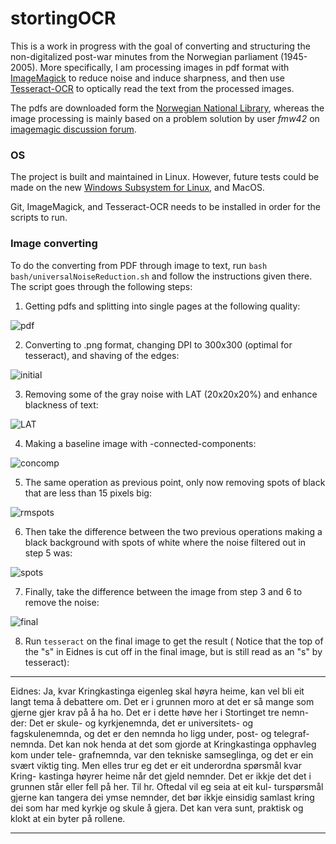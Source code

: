 # stortingOCR
This is a work in progress with the goal of converting and structuring the non-digitalized post-war minutes from the Norwegian parliament (1945-2005). More specifically, I am processing images in pdf format with [ImageMagick](http://www.imagemagick.org/) to reduce noise and induce sharpness, and then use [Tesseract-OCR](https://github.com/tesseract-ocr) to optically read the text from the processed images.

The pdfs are downloaded form the [Norwegian National Library](https://www.nb.no), whereas the image processing is mainly based on a problem solution by user *fmw42* on [imagemagic discussion forum](http://www.imagemagick.org/discourse-server/viewtopic.php?t=26571#p117130).

### OS
The project is built and maintained in Linux. However, future tests could be made on the new [Windows Subsystem for Linux](http://www.howtogeek.com/249966/how-to-install-and-use-the-linux-bash-shell-on-windows-10/), and MacOS.

Git, ImageMagick, and Tesseract-OCR needs to be installed in order for the scripts to run.

### Image converting
To do the converting from PDF through image to text, run `bash bash/universalNoiseReduction.sh` and follow the instructions given there. The script goes through the following steps:

1. Getting pdfs and splitting into single pages at the following quality:

  ![pdf](./example/pdfEx.png "Pdf picture quality")

2. Converting to .png format, changing DPI to 300x300 (optimal for tesseract), and shaving of the edges:

  ![initial](./example/initialEx.png "Initial picture quality")

3. Removing some of the gray noise with LAT (20x20x20%) and enhance blackness of text:

  ![LAT](./example/firstEx.png "Quality after LAT")

4. Making a baseline image with -connected-components:

  ![concomp](./example/secondEx.png "Baseline connected-components")

5. The same operation as previous point, only now removing spots of black that are less than 15 pixels big:

  ![rmspots](./example/thirdEx.png "Picture after removing spots")

6. Then take the difference between the two previous operations making a black background with spots of white where the noise filtered out in step 5 was:

  ![spots](./example/fourthEx.png "White spots of noise")

7. Finally, take the difference between the image from step 3 and 6 to remove the noise:

  ![final](./example/finalEx.png "The final quality")

8. Run `tesseract` on the final image to get the result ( Notice that the top of the "s" in Eidnes is cut off in the final image, but is still read as an "s" by tesseract):
__________

Eidnes: Ja, kvar Kringkastinga eigenleg
skal høyra heime, kan vel bli eit langt tema å
debattere om. Det er i grunnen moro at det
er så mange som gjerne gjer krav på å ha ho.
Det er i dette høve her i Stortinget tre nemn-
der: Det er skule- og kyrkjenemnda, det er
universitets- og fagskulenemnda, og det er den
nemnda ho ligg under, post- og telegraf-
nemnda. Det kan nok henda at det som gjorde
at Kringkastinga opphavleg kom under tele-
grafnemnda, var den tekniske samseglinga, og
det er ein svært viktig ting. Men elles trur
eg det er eit underordna spørsmål kvar Kring-
kastinga høyrer heime når det gjeld nemnder.
Det er ikkje det det i grunnen står eller fell
på her. Til hr. Oftedal vil eg seia at eit kul-
turspørsmål gjerne kan tangera dei ymse
nemnder, det bør ikkje einsidig samlast kring
dei som har med kyrkje og skule å gjera. Det
kan vera sunt, praktisk og klokt at ein byter
på rollene.

___

